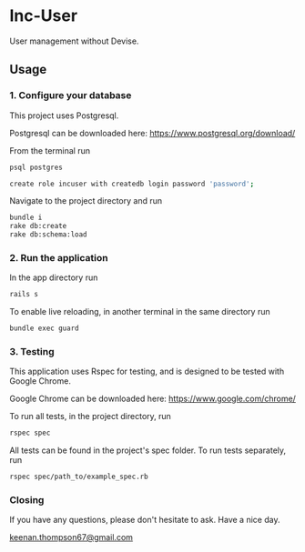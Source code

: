 # Inc-User

User management without Devise.

## Usage

### 1. Configure your database

This project uses Postgresql.

Postgresql can be downloaded here: https://www.postgresql.org/download/

From the terminal run

```bash
psql postgres

create role incuser with createdb login password 'password';
```

Navigate to the project directory and run

```bash
bundle i
rake db:create
rake db:schema:load
```

### 2. Run the application

In the app directory run

```bash
rails s
```

To enable live reloading, in another terminal in the same directory run

```bash
bundle exec guard
```

### 3. Testing

This application uses Rspec for testing, and is designed to be tested with Google Chrome.

Google Chrome can be downloaded here: https://www.google.com/chrome/

To run all tests, in the project directory, run

```bash
rspec spec
```

All tests can be found in the project's spec folder. To run tests separately, run

```bash
rspec spec/path_to/example_spec.rb
```

### Closing

If you have any questions, please don't hesitate to ask. Have a nice day.

keenan.thompson67@gmail.com
